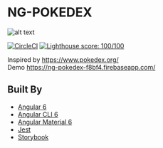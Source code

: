 # NG-POKEDEX

![alt text](https://github.com/devlorz/ng6-pokedex/blob/master/src/assets/icons/icon-256.png "NG-POKEDEX")

[![CircleCI](https://circleci.com/gh/devlorz/ng6-pokedex.svg?style=svg)](https://circleci.com/gh/devlorz/ng6-pokedex)
[![Lighthouse score: 100/100](https://lighthouse-badge.appspot.com/?score=100&category=PWA)](https://github.com/ebidel/lighthouse-badge)

Inspired by https://www.pokedex.org/  
Demo https://ng-pokedex-f8bf4.firebaseapp.com/

## Built By
- [Angular 6](https://github.com/angular/angular) 
- [Angular CLI 6](https://github.com/angular/angular-cli)
- [Angular Material 6](https://github.com/angular/angular-cli)
- [Jest](https://github.com/facebook/jest)
- [Storybook](https://github.com/storybooks/storybook)
